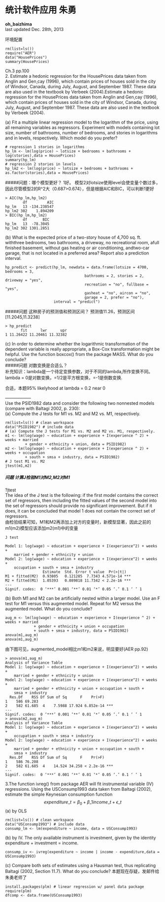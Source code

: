 # 统计软件应用 朱勇
**oh_baizhima**   
last updated Dec. 28th, 2013

环境配置  

```
rm(list=ls())
require("AER")
data("HousePrices")
summary(HousePrices)
```


Ch.3   pp.100  
2. Estimate a hedonic regression for the HousePrices data taken from Anglinand Gen¸cay (1996), which contain prices of houses sold in the city ofWindsor, Canada, during July, August, and September 1987. These dataare also used in the textbook by Verbeek (2004).Estimate a hedonic regression for the HousePrices data taken from Anglinand Gen¸cay (1996), which contain prices of houses sold in the city ofWindsor, Canada, during July, August, and September 1987. These dataare also used in the textbook by Verbeek (2004).
(a) Fit a multiple linear regression model to the logarithm of the price,using all remaining variables as regressors. Experiment with modelscontaining lot size, number of bathrooms, number of bedrooms, andstories in logarithms and in levels, respectively. Which model do youprefer?
```
# regression 1 stories in logarithms
hp_lm <- lm(log(price) ~ lotsize + bedrooms + bathrooms + log(stories),data = HousePrices)
summary(hp_lm)
# regression 2 stories in levels
hp_lm2 <- lm(log(price) ~ lotsize + bedrooms + bathrooms + as.factor(stories),data = HousePrices)```
#####问题：哪个模型更好？1好。 模型2对lotsize使用level会使变量个数过多，因此尽管模型2的R^2大（0.687>0.674），但是根据AIC和BIC，可以判断1更好   

```
> AIC(hp_lm,hp_lm2)          df         AIC  hp_lm   13 -134.238547  hp_lm2 302    1.894209  > BIC(hp_lm,hp_lm2)          df       BIC  hp_lm   13  -78.3045  hp_lm2 302 1301.2851  ```
(b) What is the expected price of a two-story house of 4,700 sq. ft. withthree bedrooms, two bathrooms, a driveway, no recreational room, afull finished basement, without gas heating or air conditioning, andtwo-car garage, that is not located in a preferred area? Report also a prediction interval.
```
hp_predict <- predict(hp_lm, newdata = data.frame(lotsize = 4700, bedrooms = 3,
                                    bathrooms = 2, stories = 2, driveway = "yes",
                                    recreation = "no", fullbase = "yes",
                                    gasheat = "no", aircon = "no",
                                    garage = 2, prefer = "no"), 
                      interval = "predict")```#####问题 这种房子的预测值和预测区间？  预测值11.26，预测区间[11.2045,11.3238]   

```  
> hp_predict       fit      lwr      upr1 11.26422 11.20461 11.32382
```
(c) In order to determine whether the logarithmic transformation of thedependent variable is really appropriate, a Box-Cox transformationmight be helpful. Use the function boxcox() from the package MASS.What do you conclude?   
#####问题 对数变换是合适么？  补充知识：lambda是一个待定变换参数，对于不同的lambda,所作变换不同。lambda = 0是对数变换，=1/2是平方根变换，=-1是倒数变换.
合适，本题95% likelyhood at lambda = 0.2 near 0~~-------------~~  
Use the PSID1982 data and consider the following two nonnested models(compare with Baltagi 2002, p. 230):  (a) Compute the J tests for M1 vs. M2 and M2 vs. M1, respectively.

```
rm(list=ls()) # clean workspace
data("PSID1982") # include data
# (a) Compute the J tests for M1 vs. M2 and M2 vs. M1, respectively.
m1 <- lm(log(wage) ~ education + experience + I(experience ^ 2) + weeks + married
         + gender + ethnicity + union, data = PSID1982)
m2 <- lm(log(wage) ~ education + experience + I(experience ^ 2) + weeks + occupation
         + south + smsa + industry, data = PSID1982)
# J test M1 vs. M2
jtest(m1,m2)
```
##### 问题 计算J检验M1对M2,M2对M1  
?jtest  
The idea of the J test is the following: if the first model contains the correct set of regressors, then including the fitted values of the second model into the set of regressors should provide no significant improvement. But if it does, it can be concluded that model 1 does not contain the correct set of regressors.   
由检验结果可知，M1和M2再添加上对方的变量时，新模型显著，因此之前的m1(m2)模型应该添加m2(m1)中的变量
 
```
J testModel 1: log(wage) ~ education + experience + I(experience^2) + weeks +     married + gender + ethnicity + union   Model 2: log(wage) ~ education + experience + I(experience^2) + weeks +     occupation + south + smsa + industry                    Estimate  Std. Error t value  Pr(>|t|)     M1 + fitted(M2)  0.93805   0.121285  7.7343 4.571e-14 ***   M2 + fitted(M1)  1.05393   0.089818 11.7342 < 2.2e-16 ***   ---Signif. codes:  0 ‘***’ 0.001 ‘**’ 0.01 ‘*’ 0.05 ‘.’ 0.1 ‘ ’ 1
```
(b) Both M1 and M2 can be artificially nested within a larger model. Usean F test for M1 versus this augmented model. Repeat for M2 versusthe augmented model. What do you conclude?
```aug_m <- lm(log(wage) ~ education + experience + I(experience ^ 2) + weeks + married
             + gender + ethnicity + union + occupation
             + south + smsa + industry, data = PSID1982)
anova(m1,aug_m)
anova(m1,aug_m)
```
由下图可见，augmented_model相比m1和m2来说，明显要好(AER pp.92)      
```
> anova(m1,aug_m)Analysis of Variance TableModel 1: log(wage) ~ education + experience + I(experience^2) + weeks +     married + gender + ethnicity + unionModel 2: log(wage) ~ education + experience + I(experience^2) + weeks +     married + gender + ethnicity + union + occupation + south +     smsa + industry  Res.Df    RSS Df Sum of Sq      F    Pr(>F)    1    586 69.283                                  2    582 61.685  4    7.5988 17.924 6.852e-14 ***---Signif. codes:  0 ‘***’ 0.001 ‘**’ 0.01 ‘*’ 0.05 ‘.’ 0.1 ‘ ’ 1> anova(m2,aug_m)Analysis of Variance TableModel 1: log(wage) ~ education + experience + I(experience^2) + weeks +     occupation + south + smsa + industryModel 2: log(wage) ~ education + experience + I(experience^2) + weeks +     married + gender + ethnicity + union + occupation + south +     smsa + industry  Res.Df    RSS Df Sum of Sq      F    Pr(>F)    1    586 76.208                                  2    582 61.685  4    14.524 34.258 < 2.2e-16 ***---Signif. codes:  0 ‘***’ 0.001 ‘**’ 0.01 ‘*’ 0.05 ‘.’ 0.1 ‘ ’ 1```
3.The function ivreg() from package AER will fit instrumental variable(IV) regressions. Using the USConsump1993 data taken from Baltagi(2002), estimate the simple Keynesian consumption function
$$ expenditure\_{t} = \beta_{0} + \beta\_{1} income\_{t} + \epsilon\_{t} $$ 
(a) by OLS   
    
```
rm(list=ls()) # clean workspace
data("USConsump1993") # include data
consump_lm <- lm(expenditure ~ income, data = USConsump1993)
```  
(b) by IV. The only available instrument is investment, given by theidentity expenditure + investment = income.  

```
consump_iv <- ivreg(expenditure ~ income | income - expenditure,data = USConsump1993)
```
(c) Compare both sets of estimates using a Hausman test, thus replicatingBaltagi (2002, Section 11.7). What do you conclude?
本题现在存疑，发邮件给朱勇老师了
```
install.packages(plm) # linear regression w/ panel data package
require(plm)
dfcomp <- data.frame(USConsump1993)```
